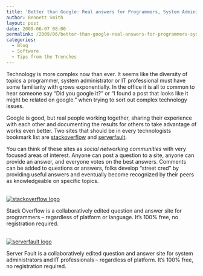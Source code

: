 ```yaml
---
title: 'Better than Google: Real answers for Programmers, System Administrators and IT Professionals'
author: Bennett Smith
layout: post
date: 2009-06-07 08:00
permalink: /2009/06/better-than-google-real-answers-for-programmers-system-administrators-and-it-professionals/
categories:
  - Blog
  - Software
  - Tips from the Trenches
---
```

Technology is more complex now than ever. It seems like the diversity of topics a programmer, system administrator or IT professional must have some familiarity with grows exponentially. In the office it is all to common to hear someone say “Did you google it?” or “I found a post that looks like it might be related on google.” when trying to sort out complex technology issues.

Google is good, but real people working together, sharing their experience with each other and documenting the results for others to take advantage of works even better. Two sites that should be in every technologists bookmark list are [stackoverflow][1] and [serverfault][2].

You can think of these sites as *social networking communities* with very focused areas of interest. Anyone can post a question to a site, anyone can provide an answer, and everyone votes on the best answers. Comments can be added to questions or answers, folks develop “street cred” by providing useful answers and eventually become recognized by their peers as knowledgeable on specific topics.

<div style="text-align-left;">
  <a href="http://www.stackoverflow.com"><br /> <img src="http://wp-media.s3.amazonaws.com/logos/stackoverflow_logo.png" alt="stackoverflow logo" border="0" /><br /> </a>
</div>

Stack Overflow is a collaboratively edited question and answer site for  
programmers – regardless of platform or language. It’s 100% free, no  
registration required.

<div style="text-align-left;">
  <a href="http://www.serverfault.com"><br /> <img src="http://wp-media.s3.amazonaws.com/logos/serverfault_logo.png" alt="serverfault logo" border="0" /><br /> </a>
</div>

Server Fault is a collaboratively edited question and answer site for system  
administrators and IT professionals – regardless of platform. It’s 100% free,  
no registration required.


 [1]: http://www.stackoverflow.com
 [2]: http://www.serverfault.com
